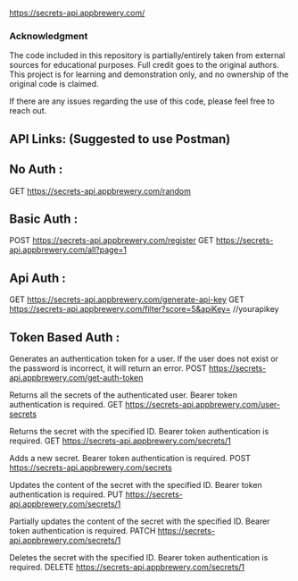 https://secrets-api.appbrewery.com/

### Acknowledgment

The code included in this repository is partially/entirely taken from external sources for educational purposes. Full credit goes to the original authors. This project is for learning and demonstration only, and no ownership of the original code is claimed.

If there are any issues regarding the use of this code, please feel free to reach out.


## API Links: (Suggested to use Postman)

## No Auth :
GET https://secrets-api.appbrewery.com/random

## Basic Auth :
POST https://secrets-api.appbrewery.com/register
GET https://secrets-api.appbrewery.com/all?page=1

## Api Auth :
GET https://secrets-api.appbrewery.com/generate-api-key
GET https://secrets-api.appbrewery.com/filter?score=5&apiKey= //yourapikey

## Token Based Auth :
Generates an authentication token for a user. If the user does not exist or the password is incorrect, it will return an error.
POST https://secrets-api.appbrewery.com/get-auth-token

Returns all the secrets of the authenticated user. Bearer token authentication is required.
GET https://secrets-api.appbrewery.com/user-secrets

Returns the secret with the specified ID. Bearer token authentication is required.
GET https://secrets-api.appbrewery.com/secrets/1

Adds a new secret. Bearer token authentication is required.
POST https://secrets-api.appbrewery.com/secrets

Updates the content of the secret with the specified ID. Bearer token authentication is required.
PUT https://secrets-api.appbrewery.com/secrets/1

Partially updates the content of the secret with the specified ID. Bearer token authentication is required.
PATCH https://secrets-api.appbrewery.com/secrets/1

Deletes the secret with the specified ID. Bearer token authentication is required.
DELETE https://secrets-api.appbrewery.com/secrets/1


